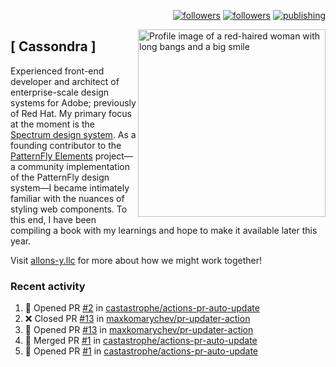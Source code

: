 <p align="right"><a rel="me" href="https://front-end.social/@castastrophe">
    <img alt="followers" title="Follow me on Mastodon" src="https://img.shields.io/mastodon/follow/109297102751309835?domain=https%3A%2F%2Ffront-end.social&label=Follow&logo=mastodon&logoColor=white&style=for-the-badge&labelColor=008080&color=006969"/></a>
  <a href="https://codepen.io/castastrophe/">
    <img alt="followers" title="Follow me on CodePen" src="https://img.shields.io/badge/16-1?color=640464&labelColor=7c007c&style=for-the-badge&logo=codepen&label=Follow"/></a>
<a href="https://castastrophe.medium.com/">
    <img alt="publishing" title="View articles on Medium" src="https://img.shields.io/badge/107-1?color=666&labelColor=444&label=subscribe&logo=medium&logoColor=white&style=for-the-badge"/></a>
    </p>
    
<img align="right" src="https://user-images.githubusercontent.com/1840295/209837133-f6b4d7a5-2117-4634-83b8-a635fb49a96a.png" height="300" alt="Profile image of a red-haired woman with long bangs and a big smile">

## [&nbsp;Cassondra&nbsp;]
    
Experienced front-end developer and architect of enterprise-scale design systems for Adobe; previously of Red Hat. My primary focus at the moment is the [Spectrum design system](https://github.com/adobe/spectrum-css). As a founding contributor to the [PatternFly&nbsp;Elements](https://github.com/patternfly/patternfly-elements) project&mdash;a community implementation of the PatternFly design system&mdash;I became intimately familiar with the nuances of styling web components. To this end, I have been compiling a book with my learnings and hope to make it available later this year.

Visit [allons-y.llc](http://allons-y.llc/) for more about how we might work together!

### Recent activity

<!--START_SECTION:activity-->
1. 💪 Opened PR [#2](https://github.com/castastrophe/actions-pr-auto-update/pull/2) in [castastrophe/actions-pr-auto-update](https://github.com/castastrophe/actions-pr-auto-update)
2. ❌ Closed PR [#13](https://github.com/maxkomarychev/pr-updater-action/pull/13) in [maxkomarychev/pr-updater-action](https://github.com/maxkomarychev/pr-updater-action)
3. 💪 Opened PR [#13](https://github.com/maxkomarychev/pr-updater-action/pull/13) in [maxkomarychev/pr-updater-action](https://github.com/maxkomarychev/pr-updater-action)
4. 🎉 Merged PR [#1](https://github.com/castastrophe/actions-pr-auto-update/pull/1) in [castastrophe/actions-pr-auto-update](https://github.com/castastrophe/actions-pr-auto-update)
5. 💪 Opened PR [#1](https://github.com/castastrophe/actions-pr-auto-update/pull/1) in [castastrophe/actions-pr-auto-update](https://github.com/castastrophe/actions-pr-auto-update)
<!--END_SECTION:activity-->
